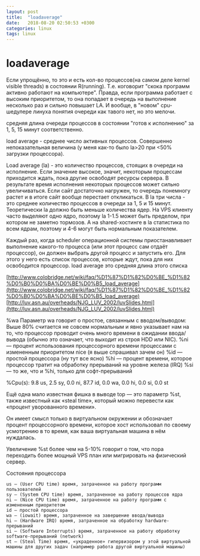 ```yaml
---
layout: post
title:  "loadaverage"
date:   2018-08-20 02:50:53 +0300
categories: linux
tags: linux
---
```


# loadaverage
Если упрощённо, то это и есть кол-во процессов(на самом деле kernel visible threads) в состоянии R(running).
 Т.е. коговорит "скока программ активно работают на компьютере". 
Правда, если программа работает с высоким приоритетом, то она попадает в очередь на выполнение несколько раз и сильно повышает LA. 
И вообще, в "новом" cpu-шедулере линуха понятия очереди как тавого нет, но это мелочи.


средняя длина очереди процессов в состоянии "готов к исполнению" за 1, 5, 15 минут соответственно.

 load average - среднее число активных процессов. Совершенно непоказательная
величина (у меня как-то было la>20 при <50% загрузки процессора).



Load average (la) - это количество процессов, стоящих в очереди на исполнение.
 Если значение высокое, значит, некоторым процессам приходится ждать, пока другие освободят ресурсы сервера.
 В результате время исполнения некоторых процессов может сильно увеличиваться. Если сайт достаточно нагружен, 
то очередь понемногу растет и в итоге сайт вообще перестает откликаться.
В la три числа - это среднее количество процессов в очереди за 1, 5 и 15 минут.
Теоретически la должно быть меньше количества ядер. На VPS клиенту часто выделяют одно ядро, 
поэтому la 1-1.5 может быть пределом, при котором не заметно тормозов. 
А на shared-хостинге в la статистика по всем ядрам, поэтому и 4-6 могут быть нормальным показателем.

Каждый раз, когда scheduler операционной системы приостанавливает выполнение какого-то процесса (или этот процесс сам отдаёт процессор), 
он должен выбрать другой процесс и запустить его.
 Для этого у него есть список процессов, которые ждут, пока для них освободится процессор. load average это средняя длина этого списка


[http://www.colobridge.net/wiki/faq/%D1%87%D1%82%D0%BE_%D1%82%D0%B0%D0%BA%D0%BE%D0%B5_load_average](http://www.colobridge.net/wiki/faq/%D1%87%D1%82%D0%BE_%D1%82%D0%B0%D0%BA%D0%BE%D0%B5_load_average)
[http://luv.asn.au/overheads/NJG_LUV_2002/luvSlides.html](http://luv.asn.au/overheads/NJG_LUV_2002/luvSlides.html)



%wa Параметр wa говорит о простое, связанным с вводом/выводом:  Выше 80% считается не совсем нормальным и явно указывает нам на то, что процессор проводит очень много времени в ожидании ввода/вывода (обычно это означает, что выходит из строя HDD или NIC).
%ni — процент использования процессорного времени процессами с измененным приоритетом nice (я выше спрашивал зачем он)
%id — простой процессора (ну тут все ясно)
%hi — процент времени, которое процессор тратит на обработку прерываний на уровне железа (IRQ)
%si — то же, что и %hi, только для софт-прерываний 

%Cpu(s):  9.8 us,  2.5 sy,  0.0 ni, 87.7 id,  0.0 wa,  0.0 hi,  0.0 si,  0.0 st


Ещё одна мало известная фишка в выводе top — это параметр %st, также известный как «steal time», который можно перевести как «процент уворованного времени».

Он имеет смысл только в виртуальном окружении и обозначает процент процессорного времени, которое хост использовал по своему усмотрению в то время, как ваша виртуальная машина в нём нуждалась.

Увеличение %st более чем на 5-10% говорит о том, что пора переходить более мощный VPS план или мигрировать на физический сервер. 

Состояния процессора

    us — (User CPU time) время, затраченное на работу программ пользователей
    sy — (System CPU time) время, затраченное на работу процессов ядра
    ni — (Nice CPU time) время, затраченное на работу программ с измененным приоритетом
    id — простой процессора
    wa — (iowait) время, затраченное на завершение ввода/вывода
    hi — (Hardware IRQ) время, затраченное на обработку hardware-прерываний
    si — (Software Interrupts) время, затраченное на работу обработку software-прерываний (network)
    st — (Steal Time) время, «украденное» гипервизором у этой виртуальной машины для других задач (например работа другой виртуальной машины)
